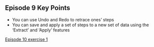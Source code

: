## Episode 9 Key Points

- You can use Undo and Redo to retrace ones’ steps
- You can save and apply a set of steps to a new set of data using the ‘Extract’ and ‘Apply’ features

[Episode 10 exercise 1](episode10_ex1.md)
